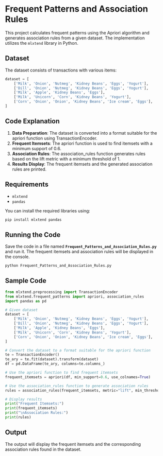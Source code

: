 # Frequent Patterns and Association Rules

This project calculates frequent patterns using the Apriori algorithm and generates association rules from a given dataset. The implementation utilizes the `mlxtend` library in Python.

## Dataset

The dataset consists of transactions with various items:

```python
dataset = [
    ['Milk', 'Onion', 'Nutmeg', 'Kidney Beans', 'Eggs', 'Yogurt'],
    ['Dill', 'Onion', 'Nutmeg', 'Kidney Beans', 'Eggs', 'Yogurt'],
    ['Milk', 'Apple', 'Kidney Beans', 'Eggs'],
    ['Milk', 'Unicorn', 'Corn', 'Kidney Beans', 'Yogurt'],
    ['Corn', 'Onion', 'Onion', 'Kidney Beans', 'Ice cream', 'Eggs'],
]
```
## Code Explanation
1. **Data Preparation**: The dataset is converted into a format suitable for the apriori function using TransactionEncoder.
2. **Frequent Itemsets**: The apriori function is used to find itemsets with a minimum support of 0.6.
3. **Association Rules**: The association_rules function generates rules based on the lift metric with a minimum threshold of 1.
4. **Results Display**: The frequent itemsets and the generated association rules are printed.

## Requirements
- `mlxtend`
- `pandas`

You can install the required libraries using:
```bash
pip install mlxtend pandas
```
## Running the Code
Save the code in a file named **`Frequent_Patterns_and_Association_Rules.py`** and run it. The frequent itemsets and association rules will be displayed in the console.

```bash
python Frequent_Patterns_and_Association_Rules.py
```
## Sample Code
```python
from mlxtend.preprocessing import TransactionEncoder
from mlxtend.frequent_patterns import apriori, association_rules
import pandas as pd

# Given dataset
dataset = [
    ['Milk', 'Onion', 'Nutmeg', 'Kidney Beans', 'Eggs', 'Yogurt'],
    ['Dill', 'Onion', 'Nutmeg', 'Kidney Beans', 'Eggs', 'Yogurt'],
    ['Milk', 'Apple', 'Kidney Beans', 'Eggs'],
    ['Milk', 'Unicorn', 'Corn', 'Kidney Beans', 'Yogurt'],
    ['Corn', 'Onion', 'Onion', 'Kidney Beans', 'Ice cream', 'Eggs'],
]

# Convert the dataset to a format suitable for the apriori function
te = TransactionEncoder()
te_ary = te.fit(dataset).transform(dataset)
df = pd.DataFrame(te_ary, columns=te.columns_)

# Use the apriori function to find frequent itemsets
frequent_itemsets = apriori(df, min_support=0.6, use_colnames=True)

# Use the association_rules function to generate association rules
rules = association_rules(frequent_itemsets, metric="lift", min_threshold=1)

# Display results
print("Frequent Itemsets:")
print(frequent_itemsets)
print("\nAssociation Rules:")
print(rules)

```
## Output
The output will display the frequent itemsets and the corresponding association rules found in the dataset.



